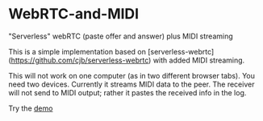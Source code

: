 # WebRTC-and-MIDI
"Serverless" webRTC (paste offer and answer) plus MIDI streaming

This is a simple implementation based on [serverless-webrtc] (https://github.com/cjb/serverless-webrtc) with added MIDI streaming.

This will not work on one computer (as in two different browser tabs). You need two devices. Currently it streams MIDI data to the peer. The receiver will not send to MIDI output; rather it pastes the received info in the log. 

Try the [demo](https://argiepiano.github.io/WebRTC-and-MIDI/midi-webrtc.html)
